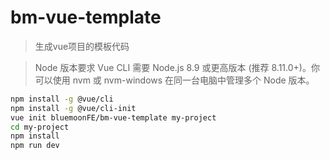 # bm-vue-template
> 生成vue项目的模板代码


> Node 版本要求
> Vue CLI 需要 Node.js 8.9 或更高版本 (推荐 8.11.0+)。你可以使用 nvm 或 nvm-windows 在同一台电脑中管理多个 Node 版本。

``` bash
npm install -g @vue/cli
npm install -g @vue/cli-init
vue init bluemoonFE/bm-vue-template my-project
cd my-project
npm install
npm run dev
```